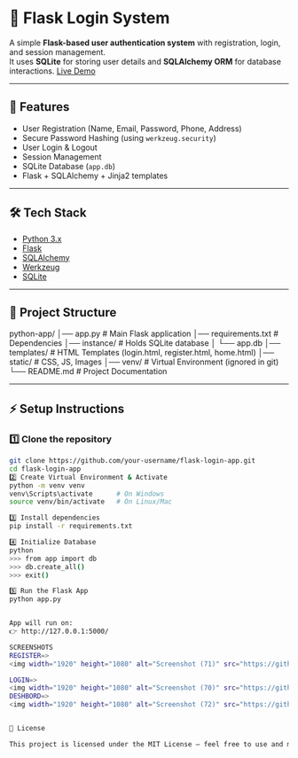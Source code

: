 # 🔑 Flask Login System

A simple **Flask-based user authentication system** with registration, login, and session management.  
It uses **SQLite** for storing user details and **SQLAlchemy ORM** for database interactions. 
[Live Demo](https://login-register-web-application-1.onrender.com)


---

## 🚀 Features
- User Registration (Name, Email, Password, Phone, Address)
- Secure Password Hashing (using `werkzeug.security`)
- User Login & Logout
- Session Management
- SQLite Database (`app.db`)
- Flask + SQLAlchemy + Jinja2 templates

---

## 🛠 Tech Stack
- [Python 3.x](https://www.python.org/)
- [Flask](https://flask.palletsprojects.com/)
- [SQLAlchemy](https://www.sqlalchemy.org/)
- [Werkzeug](https://werkzeug.palletsprojects.com/)
- [SQLite](https://www.sqlite.org/)

---

## 📂 Project Structure
python-app/
│── app.py # Main Flask application
│── requirements.txt # Dependencies
│── instance/ # Holds SQLite database
│ └── app.db
│── templates/ # HTML Templates (login.html, register.html, home.html)
│── static/ # CSS, JS, Images
│── venv/ # Virtual Environment (ignored in git)
└── README.md # Project Documentation


---

## ⚡ Setup Instructions

### 1️⃣ Clone the repository
```bash
git clone https://github.com/your-username/flask-login-app.git
cd flask-login-app
2️⃣ Create Virtual Environment & Activate
python -m venv venv
venv\Scripts\activate      # On Windows
source venv/bin/activate   # On Linux/Mac

3️⃣ Install dependencies
pip install -r requirements.txt

4️⃣ Initialize Database
python
>>> from app import db
>>> db.create_all()
>>> exit()

5️⃣ Run the Flask App
python app.py


App will run on:
👉 http://127.0.0.1:5000/

SCREENSHOTS
REGISTER=>
<img width="1920" height="1080" alt="Screenshot (71)" src="https://github.com/user-attachments/assets/e31c20c1-6f37-4fd7-8529-02c06927ae56" />

LOGIN=>
<img width="1920" height="1080" alt="Screenshot (70)" src="https://github.com/user-attachments/assets/04e463f6-acf1-4175-a8ec-784ebf09468b" />
DESHBORD=>
<img width="1920" height="1080" alt="Screenshot (72)" src="https://github.com/user-attachments/assets/dd31a7d5-91cd-46ee-a39f-3b014a63fea0" />


📝 License

This project is licensed under the MIT License – feel free to use and modify it.
